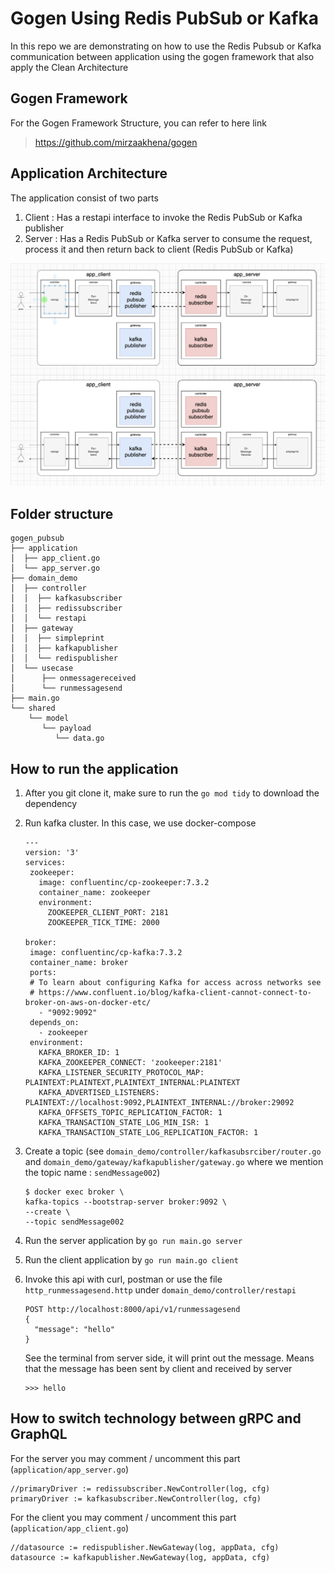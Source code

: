 # Gogen Using Redis PubSub or Kafka

In this repo we are demonstrating on how to use the Redis Pubsub or Kafka communication between application using the gogen framework that also apply the Clean Architecture

## Gogen Framework
For the Gogen Framework Structure, you can refer to here link

> https://github.com/mirzaakhena/gogen

## Application Architecture

The application consist of two parts
1. Client : Has a restapi interface to invoke the Redis PubSub or Kafka publisher
2. Server : Has a Redis PubSub or Kafka server to consume the request, process it and then return back to client (Redis PubSub or Kafka)

![gogen pubsub architecture](https://github.com/mirzaakhena/gogen_pubsub/blob/main/gogen_pubsub_architecture.png)

## Folder structure
```text
gogen_pubsub
├── application
│  ├── app_client.go
│  └── app_server.go
├── domain_demo
│  ├── controller
│  │  ├── kafkasubscriber
│  │  ├── redissubscriber
│  │  └── restapi
│  ├── gateway
│  │  ├── simpleprint
│  │  ├── kafkapublisher
│  │  └── redispublisher
│  └── usecase
│      ├── onmessagereceived
│      └── runmessagesend
├── main.go
└── shared
    └── model
       └── payload
          └── data.go
```

## How to run the application

1. After you git clone it, make sure to run the `go mod tidy` to download the dependency
2. Run kafka cluster. In this case, we use docker-compose
   ```text
   ---
   version: '3'
   services:
    zookeeper:
      image: confluentinc/cp-zookeeper:7.3.2
      container_name: zookeeper
      environment:
        ZOOKEEPER_CLIENT_PORT: 2181
        ZOOKEEPER_TICK_TIME: 2000
   
   broker:
    image: confluentinc/cp-kafka:7.3.2
    container_name: broker
    ports:
    # To learn about configuring Kafka for access across networks see
    # https://www.confluent.io/blog/kafka-client-cannot-connect-to-broker-on-aws-on-docker-etc/
      - "9092:9092"
    depends_on:
      - zookeeper
    environment:
      KAFKA_BROKER_ID: 1
      KAFKA_ZOOKEEPER_CONNECT: 'zookeeper:2181'
      KAFKA_LISTENER_SECURITY_PROTOCOL_MAP: PLAINTEXT:PLAINTEXT,PLAINTEXT_INTERNAL:PLAINTEXT
      KAFKA_ADVERTISED_LISTENERS: PLAINTEXT://localhost:9092,PLAINTEXT_INTERNAL://broker:29092
      KAFKA_OFFSETS_TOPIC_REPLICATION_FACTOR: 1
      KAFKA_TRANSACTION_STATE_LOG_MIN_ISR: 1
      KAFKA_TRANSACTION_STATE_LOG_REPLICATION_FACTOR: 1
   ```
3. Create a topic (see `domain_demo/controller/kafkasubsrciber/router.go` and `domain_demo/gateway/kafkapublisher/gateway.go` where we mention the topic name : `sendMessage002`)
   ```text
   $ docker exec broker \
   kafka-topics --bootstrap-server broker:9092 \
   --create \
   --topic sendMessage002
   ```
4. Run the server application by `go run main.go server`
5. Run the client application by `go run main.go client`
6. Invoke this api with curl, postman or use the file `http_runmessagesend.http` under `domain_demo/controller/restapi`

    ```
    POST http://localhost:8000/api/v1/runmessagesend
    {
      "message": "hello" 
    }
    ```
    See the terminal from server side, it will print out the message. Means that the message has been sent by client and received by server
    ```
    >>> hello
    ```

## How to switch technology between gRPC and GraphQL

For the server you may comment / uncomment this part (`application/app_server.go`)
```
//primaryDriver := redissubscriber.NewController(log, cfg)
primaryDriver := kafkasubscriber.NewController(log, cfg)
```

For the client you may comment / uncomment this part (`application/app_client.go`)
```
//datasource := redispublisher.NewGateway(log, appData, cfg)
datasource := kafkapublisher.NewGateway(log, appData, cfg)
```
